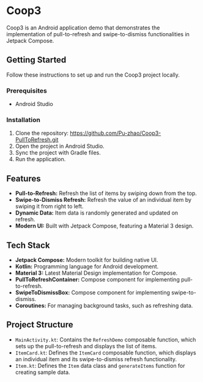 # Coop3

Coop3 is an Android application demo that demonstrates the implementation of pull-to-refresh and swipe-to-dismiss functionalities in Jetpack Compose.

## Getting Started

Follow these instructions to set up and run the Coop3 project locally.

### Prerequisites

* Android Studio 

### Installation

1. Clone the repository: https://github.com/Pu-zhao/Coop3-PullToRefresh.git
2. Open the project in Android Studio.
3. Sync the project with Gradle files.
4. Run the application.

## Features

* **Pull-to-Refresh:** Refresh the list of items by swiping down from the top.
* **Swipe-to-Dismiss Refresh:** Refresh the value of an individual item by swiping it from right to left.
* **Dynamic Data:** Item data is randomly generated and updated on refresh.
* **Modern UI:** Built with Jetpack Compose, featuring a Material 3 design.

## Tech Stack

* **Jetpack Compose:** Modern toolkit for building native UI.
* **Kotlin:** Programming language for Android development.
* **Material 3:** Latest Material Design implementation for Compose.
* **PullToRefreshContainer:** Compose component for implementing pull-to-refresh.
* **SwipeToDismissBox:** Compose component for implementing swipe-to-dismiss.
* **Coroutines:** For managing background tasks, such as refreshing data.

## Project Structure

* `MainActivity.kt`: Contains the `RefreshDemo` composable function, which sets up the pull-to-refresh and displays the list of items.
* `ItemCard.kt`: Defines the `ItemCard` composable function, which displays an individual item and its swipe-to-dismiss refresh functionality.
* `Item.kt`: Defines the `Item` data class and `generateItems` function for creating sample data.


